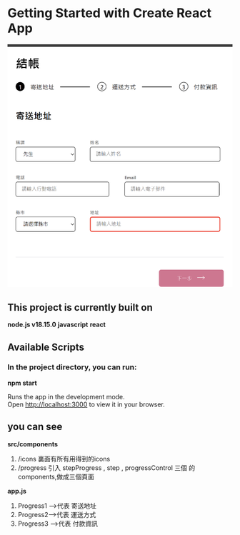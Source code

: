 # Getting Started with Create React App

![image](https://github.com/u418572/ALPHA-Shop/blob/main/src/components/imgs/step1.png)

## This project is currently built on

**node.js v18.15.0**
**javascript**
**react**

## Available Scripts

### In the project directory, you can run:

   **npm start**

Runs the app in the development mode.\
Open [http://localhost:3000](http://localhost:3000) to view it in your browser.

## you can see 

**src/components** 

   1. /icons  裏面有所有用得到的icons
   2. /progress 引入 stepProgress , step , progressControl 三個 的 components,做成三個頁面
   
**app.js**

   1. Progress1 -->代表 寄送地址
   2. Progress2-->代表 運送方式
   3. Progress3 -->代表 付款資訊
